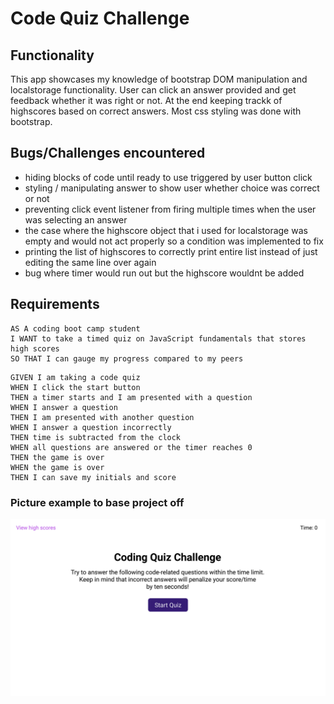 # Code Quiz Challenge

## Functionality
This app showcases my knowledge of bootstrap DOM manipulation and localstorage functionality. User can click an answer provided and get feedback whether it was right or not. At the end keeping trackk of highscores based on correct answers. Most css styling was done with bootstrap.

## Bugs/Challenges encountered
- hiding blocks of code until ready to use triggered by user button click
- styling / manipulating answer to show user whether choice was correct or not
- preventing click event listener from firing multiple times when the user was selecting an answer
- the case where the highscore object that i used for localstorage was empty and would not act properly so a condition was implemented to fix
- printing the list of highscores to correctly print entire list instead of just editing the same line over again
- bug where timer would run out but the highscore wouldnt be added

## Requirements
```
AS A coding boot camp student
I WANT to take a timed quiz on JavaScript fundamentals that stores high scores
SO THAT I can gauge my progress compared to my peers
```
```
GIVEN I am taking a code quiz
WHEN I click the start button
THEN a timer starts and I am presented with a question
WHEN I answer a question
THEN I am presented with another question
WHEN I answer a question incorrectly
THEN time is subtracted from the clock
WHEN all questions are answered or the timer reaches 0
THEN the game is over
WHEN the game is over
THEN I can save my initials and score
```

### Picture example to base project off
![example](./assets/04-web-apis-homework-demo.gif)